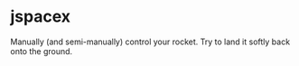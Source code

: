 # jspacex
Manually (and semi-manually) control your rocket. Try to land it softly back onto the ground.
